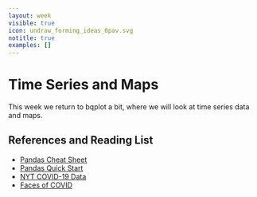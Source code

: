 ```yaml
---
layout: week
visible: true
icon: undraw_forming_ideas_0pav.svg
notitle: true
examples: []
---
```


# Time Series and Maps

This week we return to bqplot a bit, where we will look at time series data and maps.

## References and Reading List

 * [Pandas Cheat Sheet](https://pandas.pydata.org/Pandas_Cheat_Sheet.pdf)
 * [Pandas Quick Start](http://www.math.utah.edu/~li/python%20pandas.pdf)
 * [NYT COVID-19 Data](https://github.com/nytimes/covid-19-data)
 * [Faces of COVID](https://twitter.com/facesofcovid)
